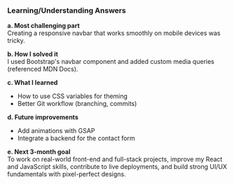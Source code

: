 ### Learning/Understanding Answers

**a. Most challenging part**  
Creating a responsive navbar that works smoothly on mobile devices was tricky.  

**b. How I solved it**  
I used Bootstrap's navbar component and added custom media queries (referenced MDN Docs).  

**c. What I learned**  
- How to use CSS variables for theming  
- Better Git workflow (branching, commits)  

**d. Future improvements**  
- Add animations with GSAP  
- Integrate a backend for the contact form  

**e. Next 3-month goal**  
To work on real-world front-end and full-stack projects, improve my React and JavaScript skills, contribute to live deployments, and build strong UI/UX fundamentals with pixel-perfect designs. 
